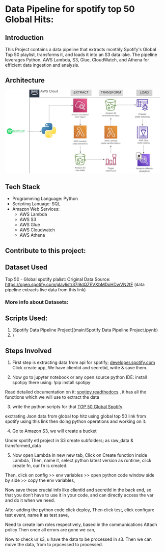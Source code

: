 # Data Pipeline for spotify top 50 Global Hits:

## Introduction
This Project contains a data pipeline that extracts monthly Spotify's Global Top 50 playlist, transforms it, and loads it into an S3 data lake. The pipeline leverages Python, AWS Lambda, S3, Glue, CloudWatch, and Athena for efficient data ingestion and analysis.

## Architecture
![Project Architecture](Images/Architecture.png)

## Tech Stack
- Programming Language: Python
- Scripting Lanuage: SQL
- Amazon Web Services:
  * AWS Lambda
  * AWS S3
  * AWS Glue
  * AWS Cloudwatch
  * AWS Athena
 
## Contribute to this project: 

## Dataset Used
Top 50 - Global spotify plalist: 
Original Data Source: https://open.spotify.com/playlist/37i9dQZEVXbMDoHDwVN2tF (data pipeline extracts live data from this link)

### More info about Datasets:

## Scripts Used:
1. [Spotify Data Pipeline Project](main/Spotify Data Pipeline Project.ipynb)
2. )

## Steps Involved

1. First step is extracting data from api for spotify;
[developer.spotify.com](https://developer.spotify.com/dashboard)
Click create app,
We have clientid and secretid, write & save them.

2. Now go to jupyter notebook or any open source python IDE:
install spotipy there using: !pip install spotipy
 
Read detailed documentation on it: [spotipy.readthedocs](https://spotipy.readthedocs.io/en/2.24.0/)
, it has all the functions which we will use to extract the data

3. write the python scripts for that [TOP 50 Global Spotify](https://open.spotify.com/playlist/1KNl4AYfgZtOVm9KHkhPTF)
   
exctrating Json data from global top hitz using global top 50 link from spotify using this link then doing python operations and working on it.

4. Go to Amazon S3, we will create a bucket

Under spotify etl project in S3 create subfolders; as raw_data & transformed_data
  
5.  Now open Lambda in new new tab,
Click on Create function inside Lambda,
Then, name it, select python latest version as runtime, click create fn, our fn is created.

Then,
click on config >> env variables >> open python code window side by side >> copy the env variables, 
 
Now save these crucial info like clientId and secretId in the back end, so that you don’t have to use it in your code, and can directly access the var and do it when we need.

After adding the python code click deploy,
Then click test, click configure test event, name it as test save,

Need to create Iam roles respectively, based in the communications
Attach policy
Then once all errors are gone we can,

Now to check ur s3, u have the data to be processed in s3.
Then we can move the data, from to prpcessed to processed. 


